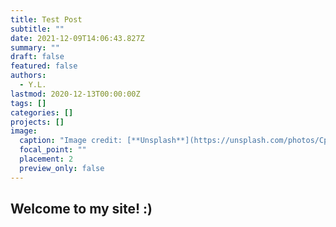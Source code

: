 ```yaml
---
title: Test Post
subtitle: ""
date: 2021-12-09T14:06:43.827Z
summary: ""
draft: false
featured: false
authors:
  - Y.L.
lastmod: 2020-12-13T00:00:00Z
tags: []
categories: []
projects: []
image:
  caption: "Image credit: [**Unsplash**](https://unsplash.com/photos/CpkOjOcXdUY)"
  focal_point: ""
  placement: 2
  preview_only: false
---
```

## Welcome to my site! :)